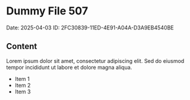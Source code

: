 # Dummy File 507

Date: 2025-04-03
ID: 2FC30839-11ED-4E91-A04A-D3A9EB4540BE

## Content

Lorem ipsum dolor sit amet, consectetur adipiscing elit.
Sed do eiusmod tempor incididunt ut labore et dolore magna aliqua.

* Item 1
* Item 2
* Item 3


